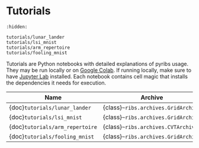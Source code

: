 # Tutorials

```{toctree}
:hidden:

tutorials/lunar_lander
tutorials/lsi_mnist
tutorials/arm_repertoire
tutorials/fooling_mnist
```

Tutorials are Python notebooks with detailed explanations of pyribs usage. They
may be run locally or on
[Google Colab](https://colab.research.google.com/notebooks/intro.ipynb). If
running locally, make sure to have
[Jupyter Lab](https://jupyterlab.readthedocs.io/en/stable/getting_started/installation.html)
installed. Each notebook contains cell magic that installs the dependencies it
needs for execution.

| Name                            | Archive                             | Emitter                                    | Scheduler                           |
| ------------------------------- | ----------------------------------- | ------------------------------------------ | ----------------------------------- |
| {doc}`tutorials/lunar_lander`   | {class}`~ribs.archives.GridArchive` | {class}`~ribs.emitters.ImprovementEmitter` | {class}`~ribs.schedulers.Scheduler` |
| {doc}`tutorials/lsi_mnist`      | {class}`~ribs.archives.GridArchive` | {class}`~ribs.emitters.ImprovementEmitter` | {class}`~ribs.schedulers.Scheduler` |
| {doc}`tutorials/arm_repertoire` | {class}`~ribs.archives.CVTArchive`  | {class}`~ribs.emitters.ImprovementEmitter` | {class}`~ribs.schedulers.Scheduler` |
| {doc}`tutorials/fooling_mnist`  | {class}`~ribs.archives.GridArchive` | {class}`~ribs.emitters.GaussianEmitter`    | {class}`~ribs.schedulers.Scheduler` |

